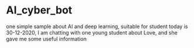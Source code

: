 # AI_cyber_bot
one simple sample about AI and deep learning, suitable for student 
today is 30-12-2020, I am chatting with one young student about Love, and she gave me some useful information
